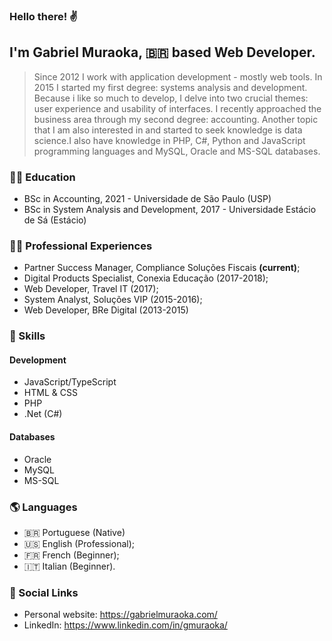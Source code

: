 ### Hello there! ✌️

## I'm Gabriel Muraoka, 🇧🇷 based Web Developer.
> Since 2012 I work with application development - mostly web tools. In 2015 I started my first degree: systems analysis and development. Because i like so much to develop, I delve into two crucial themes: user experience and usability of interfaces. I recently approached the business area through my second degree: accounting. Another topic that I am also interested in and started to seek knowledge is data science.I also have knowledge in PHP, C#, Python and JavaScript programming languages and MySQL, Oracle and MS-SQL databases.

### 👨‍🎓 Education
- BSc in Accounting, 2021 - Universidade de São Paulo (USP)
- BSc in System Analysis and Development, 2017 - Universidade Estácio de Sá (Estácio)

### 👨‍💻 Professional Experiences
- Partner Success Manager, Compliance Soluções Fiscais **(current)**;
- Digital Products Specialist, Conexia Educação (2017-2018);
- Web Developer, Travel IT (2017);
- System Analyst, Soluções VIP (2015-2016);
- Web Developer, BRe Digital (2013-2015)

### 🎯 Skills
#### Development
- JavaScript/TypeScript
- HTML & CSS
- PHP
- .Net (C#)
#### Databases
- Oracle
- MySQL
- MS-SQL

### 🌎 Languages 
- 🇧🇷 Portuguese (Native)
- 🇺🇸 English (Professional);
- 🇫🇷 French (Beginner);
- 🇮🇹 Italian (Beginner).

### 🔗 Social Links
- Personal website: https://gabrielmuraoka.com/
- LinkedIn: https://www.linkedin.com/in/gmuraoka/
